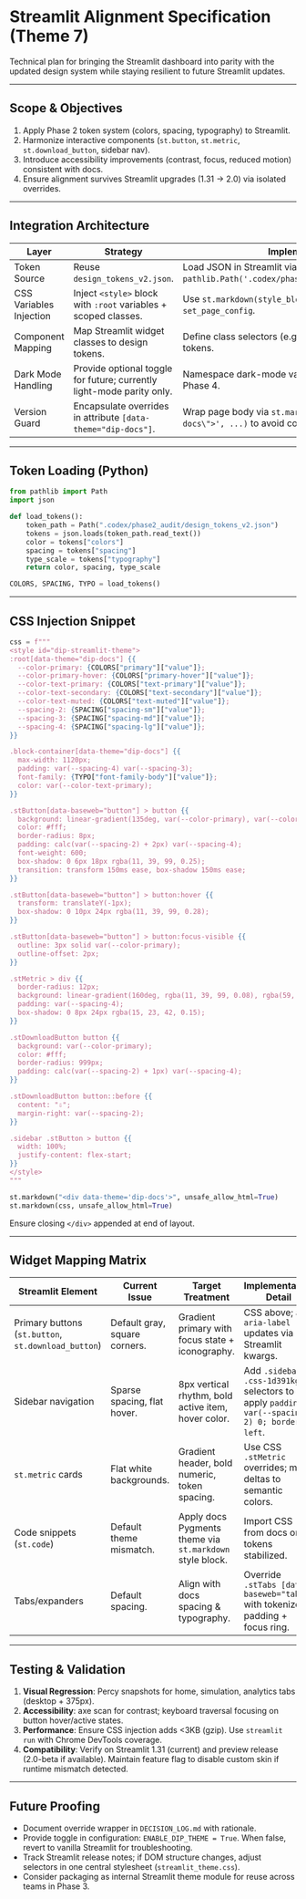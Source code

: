 # Streamlit Alignment Specification (Theme 7)

Technical plan for bringing the Streamlit dashboard into parity with the updated design system while staying resilient to future Streamlit updates.

---

## Scope & Objectives

1. Apply Phase 2 token system (colors, spacing, typography) to Streamlit.
2. Harmonize interactive components (`st.button`, `st.metric`, `st.download_button`, sidebar nav).
3. Introduce accessibility improvements (contrast, focus, reduced motion) consistent with docs.
4. Ensure alignment survives Streamlit upgrades (1.31 → 2.0) via isolated overrides.

---

## Integration Architecture

| Layer | Strategy | Implementation Detail |
|-------|----------|-----------------------|
| Token Source | Reuse `design_tokens_v2.json`. | Load JSON in Streamlit via `pathlib.Path('.codex/phase2_audit/design_tokens_v2.json')`. |
| CSS Variables Injection | Inject `<style>` block with `:root` variables + scoped classes. | Use `st.markdown(style_block, unsafe_allow_html=True)` after `set_page_config`. |
| Component Mapping | Map Streamlit widget classes to design tokens. | Define class selectors (e.g., `.stButton > button`) referencing tokens. |
| Dark Mode Handling | Provide optional toggle for future; currently light-mode parity only. | Namespace dark-mode variables but keep disabled until Phase 4. |
| Version Guard | Encapsulate overrides in attribute `[data-theme="dip-docs"]`. | Wrap page body via `st.markdown('<div data-theme=\"dip-docs\">', ...)` to avoid collisions with upstream changes. |

---

## Token Loading (Python)

```python
from pathlib import Path
import json

def load_tokens():
    token_path = Path(".codex/phase2_audit/design_tokens_v2.json")
    tokens = json.loads(token_path.read_text())
    color = tokens["colors"]
    spacing = tokens["spacing"]
    type_scale = tokens["typography"]
    return color, spacing, type_scale

COLORS, SPACING, TYPO = load_tokens()
```

---

## CSS Injection Snippet

```python
css = f"""
<style id="dip-streamlit-theme">
:root[data-theme="dip-docs"] {{
  --color-primary: {COLORS["primary"]["value"]};
  --color-primary-hover: {COLORS["primary-hover"]["value"]};
  --color-text-primary: {COLORS["text-primary"]["value"]};
  --color-text-secondary: {COLORS["text-secondary"]["value"]};
  --color-text-muted: {COLORS["text-muted"]["value"]};
  --spacing-2: {SPACING["spacing-sm"]["value"]};
  --spacing-3: {SPACING["spacing-md"]["value"]};
  --spacing-4: {SPACING["spacing-lg"]["value"]};
}}

.block-container[data-theme="dip-docs"] {{
  max-width: 1120px;
  padding: var(--spacing-4) var(--spacing-3);
  font-family: {TYPO["font-family-body"]["value"]};
  color: var(--color-text-primary);
}}

.stButton[data-baseweb="button"] > button {{
  background: linear-gradient(135deg, var(--color-primary), var(--color-primary-hover));
  color: #fff;
  border-radius: 8px;
  padding: calc(var(--spacing-2) + 2px) var(--spacing-4);
  font-weight: 600;
  box-shadow: 0 6px 18px rgba(11, 39, 99, 0.25);
  transition: transform 150ms ease, box-shadow 150ms ease;
}}

.stButton[data-baseweb="button"] > button:hover {{
  transform: translateY(-1px);
  box-shadow: 0 10px 24px rgba(11, 39, 99, 0.28);
}}

.stButton[data-baseweb="button"] > button:focus-visible {{
  outline: 3px solid var(--color-primary);
  outline-offset: 2px;
}}

.stMetric > div {{
  border-radius: 12px;
  background: linear-gradient(160deg, rgba(11, 39, 99, 0.08), rgba(59, 130, 246, 0.05));
  padding: var(--spacing-4);
  box-shadow: 0 8px 24px rgba(15, 23, 42, 0.15);
}}

.stDownloadButton button {{
  background: var(--color-primary);
  color: #fff;
  border-radius: 999px;
  padding: calc(var(--spacing-2) + 1px) var(--spacing-4);
}}

.stDownloadButton button::before {{
  content: "⇩";
  margin-right: var(--spacing-2);
}}

.sidebar .stButton > button {{
  width: 100%;
  justify-content: flex-start;
}}
</style>
"""

st.markdown("<div data-theme='dip-docs'>", unsafe_allow_html=True)
st.markdown(css, unsafe_allow_html=True)
```

Ensure closing `</div>` appended at end of layout.

---

## Widget Mapping Matrix

| Streamlit Element | Current Issue | Target Treatment | Implementation Detail |
|-------------------|---------------|------------------|-----------------------|
| Primary buttons (`st.button`, `st.download_button`) | Default gray, square corners. | Gradient primary with focus state + iconography. | CSS above; add `aria-label` updates via Streamlit kwargs. |
| Sidebar navigation | Sparse spacing, flat hover. | 8px vertical rhythm, bold active item, hover color. | Add `.sidebar .css-1d391kg` selectors to apply `padding: var(--spacing-2) 0; border-left`. |
| `st.metric` cards | Flat white backgrounds. | Gradient header, bold numeric, token spacing. | Use CSS `.stMetric` overrides; map deltas to semantic colors. |
| Code snippets (`st.code`) | Default theme mismatch. | Apply docs Pygments theme via `st.markdown` style block. | Import CSS from docs once tokens stabilized. |
| Tabs/expanders | Default spacing. | Align with docs spacing & typography. | Override `.stTabs [data-baseweb="tab"]` with tokenized padding + focus ring. |

---

## Testing & Validation

1. **Visual Regression**: Percy snapshots for home, simulation, analytics tabs (desktop + 375px).
2. **Accessibility**: axe scan for contrast; keyboard traversal focusing on button hover/active states.
3. **Performance**: Ensure CSS injection adds <3KB (gzip). Use `streamlit run` with Chrome DevTools coverage.
4. **Compatibility**: Verify on Streamlit 1.31 (current) and preview release (2.0-beta if available). Maintain feature flag to disable custom skin if runtime mismatch detected.

---

## Future Proofing

- Document override wrapper in `DECISION_LOG.md` with rationale.
- Provide toggle in configuration: `ENABLE_DIP_THEME = True`. When false, revert to vanilla Streamlit for troubleshooting.
- Track Streamlit release notes; if DOM structure changes, adjust selectors in one central stylesheet (`streamlit_theme.css`).
- Consider packaging as internal Streamlit theme module for reuse across teams in Phase 3.

